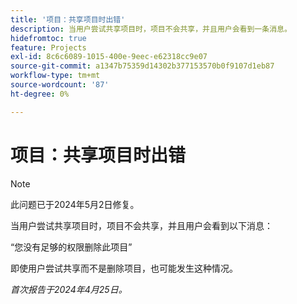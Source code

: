 ```yaml
---
title: '项目：共享项目时出错'
description: 当用户尝试共享项目时，项目不会共享，并且用户会看到一条消息。
hidefromtoc: true
feature: Projects
exl-id: 8c6c6089-1015-400e-9eec-e62318cc9e07
source-git-commit: a1347b75359d14302b377153570b0f9107d1eb87
workflow-type: tm+mt
source-wordcount: '87'
ht-degree: 0%

---
```


# 项目：共享项目时出错

>[!NOTE]
>
>此问题已于2024年5月2日修复。

当用户尝试共享项目时，项目不会共享，并且用户会看到以下消息：

“您没有足够的权限删除此项目”

即使用户尝试共享而不是删除项目，也可能发生这种情况。

_首次报告于2024年4月25日。_

